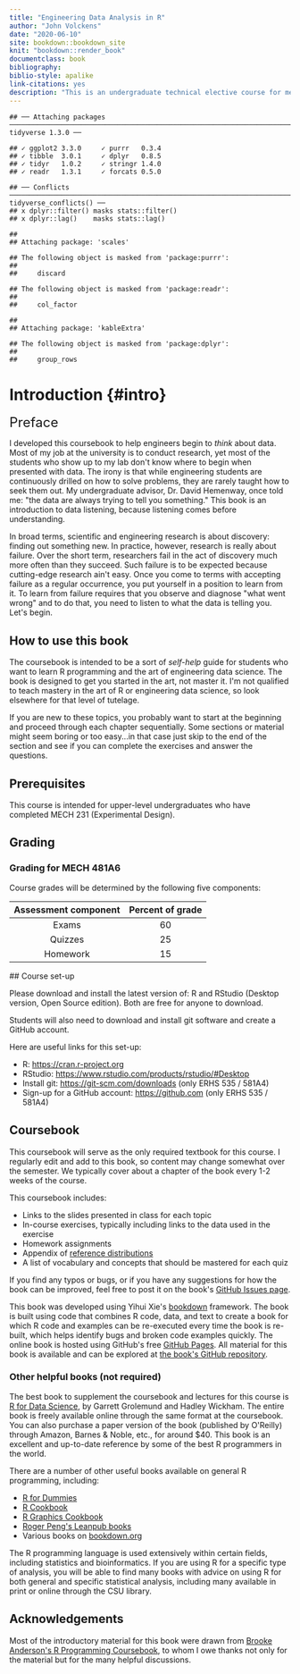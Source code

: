 ```yaml
--- 
title: "Engineering Data Analysis in R"
author: "John Volckens"
date: "2020-06-10"
site: bookdown::bookdown_site
knit: "bookdown::render_book"
documentclass: book
bibliography: 
biblio-style: apalike
link-citations: yes
description: "This is an undergraduate technical elective course for mechanical engineers who wish to lean about data analysis using the R programming language."
---
```


```
## ── Attaching packages ─────────────────────────────────────────────────────────────────────────── tidyverse 1.3.0 ──
```

```
## ✓ ggplot2 3.3.0     ✓ purrr   0.3.4
## ✓ tibble  3.0.1     ✓ dplyr   0.8.5
## ✓ tidyr   1.0.2     ✓ stringr 1.4.0
## ✓ readr   1.3.1     ✓ forcats 0.5.0
```

```
## ── Conflicts ────────────────────────────────────────────────────────────────────────────── tidyverse_conflicts() ──
## x dplyr::filter() masks stats::filter()
## x dplyr::lag()    masks stats::lag()
```

```
## 
## Attaching package: 'scales'
```

```
## The following object is masked from 'package:purrr':
## 
##     discard
```

```
## The following object is masked from 'package:readr':
## 
##     col_factor
```

```
## 
## Attaching package: 'kableExtra'
```

```
## The following object is masked from 'package:dplyr':
## 
##     group_rows
```

# Introduction {#intro}
 <font size="5"> Preface </font>

I developed this coursebook to help engineers begin to *think* about data.  Most of my job at the university is to conduct research, yet most of the students who show up to my lab don't know where to begin when presented with data.  The irony is that while engineering students are continuously drilled on how to solve problems, they are rarely taught how to seek them out.  My undergraduate advisor, Dr. David Hemenway, once told me: "the data are always trying to tell you something."  This book is an introduction to data listening, because listening comes before understanding.

In broad terms, scientific and engineering research is about discovery: finding out something new. In practice, however, research is really about failure. Over the short term, researchers fail in the act of discovery much more often than they succeed.  Such failure is to be expected because cutting-edge research ain't easy.  Once you come to terms with accepting failure as a regular occurrence, you put yourself in a position to learn from it. To learn from failure requires that you observe and diagnose "what went wrong" and to do that, you need to listen to what the data is telling you.  Let's begin.

## How to use this book
The coursebook is intended to be a sort of *self-help* guide for students who want to learn R programming and the art of engineering data science.  The book is designed to get you started in the art, not master it. I'm not qualified to teach mastery in the art of R or engineering data science, so look elsewhere for that level of tutelage.

If you are new to these topics, you probably want to start at the beginning and proceed through each chapter sequentially.  Some sections or material might seem boring or too easy...in that case just skip to the end of the section and see if you can complete the exercises and answer the questions.


## Prerequisites

This course is intended for upper-level undergraduates who have completed MECH 231 (Experimental Design).

## Grading

### Grading for MECH 481A6

Course grades will be determined by the following five components:

<table class="table table-striped" style="width: auto !important; margin-left: auto; margin-right: auto;">
 <thead>
  <tr>
   <th style="text-align:center;"> Assessment component </th>
   <th style="text-align:center;"> Percent of grade </th>
  </tr>
 </thead>
<tbody>
  <tr>
   <td style="text-align:center;"> Exams </td>
   <td style="text-align:center;"> 60 </td>
  </tr>
  <tr>
   <td style="text-align:center;"> Quizzes </td>
   <td style="text-align:center;"> 25 </td>
  </tr>
  <tr>
   <td style="text-align:center;"> Homework </td>
   <td style="text-align:center;"> 15 </td>
  </tr>
</tbody>
</table>
## Course set-up

Please download and install the latest version of: R and RStudio (Desktop version,
Open Source edition). Both are free for anyone to download. 

Students will also need to download and install git software and create a GitHub account.

Here are useful links for this set-up: 

- R: https://cran.r-project.org 
- RStudio: https://www.rstudio.com/products/rstudio/#Desktop 
- Install git: https://git-scm.com/downloads (only ERHS 535 / 581A4)
- Sign-up for a GitHub account: https://github.com (only ERHS 535 / 581A4)

## Coursebook

This coursebook will serve as the only required textbook for this course. I regularly edit and add to this book, so content may change somewhat over the semester. We typically cover about a chapter of the book every 1-2 weeks of the course.

This coursebook includes: 

- Links to the slides presented in class for each topic
- In-course exercises, typically including links to the data used in the exercise
- Homework assignments
- Appendix of [reference distributions](#dist)
- A list of vocabulary and concepts that should be mastered for each quiz

If you find any typos or bugs, or if you have any suggestions for how the book
can be improved, feel free to post it on the book's [GitHub Issues
page](https://github.com/SmogDr/edar_coursebook/issues).

This book was developed using Yihui Xie's [bookdown](https://bookdown.org) framework. The book is built using code that combines R code, data, and text to create a book for which R code and examples can be re-executed every time the book is re-built, which helps identify bugs and broken code examples quickly. The online book is hosted using GitHub's free [GitHub Pages](https://pages.github.com). All material for this book is
available and can be explored at [the book's GitHub
repository](https://github.com/SmogDr/edar_coursebook).

### Other helpful books (not required)

The best book to supplement the coursebook and lectures for this course is [R
for Data Science](http://r4ds.had.co.nz), by Garrett Grolemund and Hadley
Wickham. The entire book is freely available online through the same format at
the coursebook. You can also purchase a paper version of the book (published by
O'Reilly) through Amazon, Barnes & Noble, etc., for around $40. This book is an
excellent and up-to-date reference by some of the best R programmers in the
world.

There are a number of other useful books available on general R programming, including:

- [R for Dummies](https://colostate-primo.hosted.exlibrisgroup.com/primo-explore/fulldisplay?docid=01COLSU_ALMA51267598310003361&context=L&vid=01COLSU&lang=en_US&search_scope=Everything&adaptor=Local%20Search%20Engine&tab=default_tab&query=any,contains,r%20for%20dummies&sortby=rank&offset=0)
- [R Cookbook](https://colostate-primo.hosted.exlibrisgroup.com/primo-explore/fulldisplay?docid=01COLSU_ALMA21203304500003361&context=L&vid=01COLSU&lang=en_US&search_scope=Everything&adaptor=Local%20Search%20Engine&tab=default_tab&query=any,contains,r%20cookbook&sortby=rank&offset=0)
- [R Graphics Cookbook](http://www.amazon.com/R-Graphics-Cookbook-Winston-Chang/dp/1449316956/ref=sr_1_1?ie=UTF8&qid=1440997472&sr=8-1&keywords=r+graphics+cookbook)
- [Roger Peng's Leanpub books](https://leanpub.com/u/rdpeng)
- Various books on [bookdown.org](www.bookdown.org)

The R programming language is used extensively within certain fields, including
statistics and bioinformatics. If you are using R for a specific type of
analysis, you will be able to find many books with advice on using R for both
general and specific statistical analysis, including many available in print or
online through the CSU library.

## Acknowledgements

Most of the introductory material for this book were drawn from [Brooke Anderson's R Programming Coursebook](https://geanders.github.io/RProgrammingForResearch/), to whom I owe thanks not only for the material but for the many helpful discussions.

